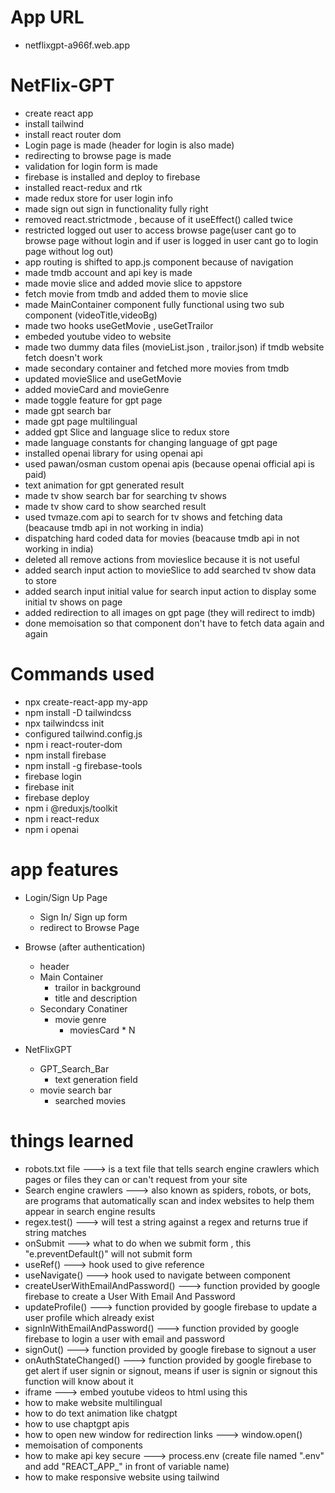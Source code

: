 # App URL
- netflixgpt-a966f.web.app


# NetFlix-GPT
- create react app
- install tailwind
- install react router dom
- Login page is made (header for login is also made)
- redirecting to browse page is made
- validation for login form is made
- firebase is installed and deploy to firebase
- installed react-redux and rtk
- made redux store for user login info
- made sign out sign in functionality fully right
- removed react.strictmode , because  of it useEffect() called twice
- restricted logged out user to access browse page(user cant go to browse page without login and if user is logged in user cant go to login page without log out)
- app routing is shifted to app.js component because of navigation
- made tmdb account and api key is made 
- made movie slice and added movie slice to appstore
- fetch movie from tmdb and added them to movie slice
- made MainContainer component fully functional using two sub component (videoTitle,videoBg)
- made two hooks useGetMovie , useGetTrailor
- embeded youtube video to website
- made two dummy data files (movieList.json , trailor.json) if tmdb website fetch doesn't work 
- made secondary container and fetched more movies from tmdb
- updated movieSlice and useGetMovie
- added movieCard and movieGenre
- made toggle feature for gpt page
- made gpt search bar
- made gpt page multilingual
- added gpt Slice and language slice to redux store
- made language constants for changing language of gpt page
- installed openai library for using openai api
- used pawan/osman custom openai apis (because openai official api is paid)
- text animation for gpt generated result
- made tv show search bar for searching tv shows 
- made tv show card to show searched result
- used tvmaze.com api to search for tv shows and fetching data (beacause tmdb api in not working in india)
- dispatching hard coded data for movies (beacause tmdb api in not working in india)
- deleted all remove actions from movieslice because it is not useful
- added search input action to movieSlice to add searched tv show data to store
- added search input initial value for search input action to display some initial tv shows on page
- added redirection to all images on gpt page (they will redirect to imdb)
- done memoisation so that component don't have to fetch data again and again



# Commands used
- npx create-react-app my-app
- npm install -D tailwindcss
- npx tailwindcss init
- configured tailwind.config.js
- npm i react-router-dom
- npm install firebase
- npm install -g firebase-tools
- firebase login
- firebase init
- firebase deploy
- npm i @reduxjs/toolkit
- npm i react-redux
- npm i openai



# app features
- Login/Sign Up Page
    - Sign In/ Sign up form
    - redirect to Browse Page

- Browse (after authentication)
    - header
    - Main Container
        - trailor in background
        - title and description
    - Secondary Conatiner
        - movie genre
            - moviesCard * N

- NetFlixGPT
    - GPT_Search_Bar
        - text generation field
    - movie search bar
        - searched movies

    

# things learned
- robots.txt file ---> is a text file that tells search engine crawlers which pages or files they can or can't request from your site
- Search engine crawlers ---> also known as spiders, robots, or bots, are programs that automatically scan and index websites to help them appear in search engine results
- regex.test() ---> will test a string against a regex and returns true if string matches
- onSubmit ---> what to do when we submit form , this "e.preventDefault()" will not submit form
- useRef() --->  hook used to give reference
- useNavigate() ---> hook used to navigate between component
- createUserWithEmailAndPassword() ---> function provided by google firebase to create a User With Email And Password
- updateProfile() ---> function provided by google firebase to update a user profile which already exist
- signInWithEmailAndPassword() ---> function provided by google firebase to login a user with email and password
- signOut() ---> function provided by google firebase to signout a user
- onAuthStateChanged() ---> function provided by google firebase to get alert if user signin or signout, means if user is signin or signout this function will know about it
- iframe ---> embed youtube videos to html using this
- how to make website multilingual
- how to do text animation like chatgpt
- how to use chaptgpt apis
- how to open new window for redirection links ---> window.open()
- memoisation of components
- how to make api key secure ---> process.env (create file named ".env" and add "REACT_APP_" in front of variable name)
- how to make responsive website using tailwind

